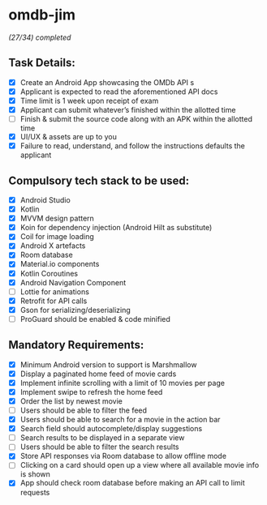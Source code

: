 # omdb-jim
*(27/34) completed*
## Task Details:
- [x] Create an Android App showcasing the OMDb API s
- [x] Applicant is expected to read the aforementioned API docs
- [x] Time limit is 1 week upon receipt of exam
- [x] Applicant can submit whatever’s finished within the allotted time
- [ ] Finish & submit the source code along with an APK within the allotted time
- [x] UI/UX & assets are up to you
- [x] Failure to read, understand, and follow the instructions defaults the applicant 

## Compulsory tech stack to be used:
- [x] Android Studio
- [x] Kotlin
- [x] MVVM design pattern
- [x] Koin for dependency injection (Android Hilt as substitute)
- [x] Coil for image loading
- [x] Android X artefacts
- [x] Room database
- [x] Material.io components
- [x] Kotlin Coroutines
- [x] Android Navigation Component
- [ ] Lottie for animations
- [x] Retrofit for API calls
- [x] Gson for serializing/deserializing
- [ ] ProGuard should be enabled & code minified 

## Mandatory Requirements:
- [x] Minimum Android version to support is Marshmallow
- [x] Display a paginated home feed of movie cards
- [x] Implement infinite scrolling with a limit of 10 movies per page
- [x] Implement swipe to refresh the home feed
- [x] Order the list by newest movie
- [ ] Users should be able to filter the feed
- [x] Users should be able to search for a movie in the action bar
- [x] Search field should autocomplete/display suggestions
- [ ] Search results to be displayed in a separate view
- [ ] Users should be able to filter the search results
- [x] Store API responses via Room database to allow offline mode
- [ ] Clicking on a card should open up a view where all available movie info is shown
- [x] App should check room database before making an API call to limit requests 
